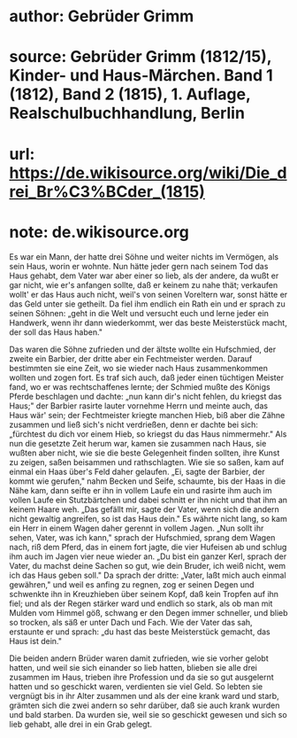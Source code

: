 # author: Gebrüder Grimm
# source: Gebrüder Grimm (1812/15), Kinder- und Haus-Märchen. Band 1 (1812), Band 2 (1815), 1. Auflage, Realschulbuchhandlung, Berlin
# url: https://de.wikisource.org/wiki/Die_drei_Br%C3%BCder_(1815)
# note: de.wikisource.org

Es war ein Mann, der hatte drei Söhne und weiter nichts im Vermögen, als sein Haus, worin er wohnte. Nun hätte jeder gern nach seinem Tod das Haus gehabt, dem Vater war aber einer so lieb, als der andere, da wußt er gar nicht, wie er's anfangen sollte, daß er keinem zu nahe thät; verkaufen wollt' er das Haus auch nicht, weil's von seinen Voreltern war, sonst hätte er das Geld unter sie getheilt. Da fiel ihm endlich ein Rath ein und er sprach zu seinen Söhnen: „geht in die Welt und versucht euch und lerne jeder ein Handwerk, wenn ihr dann wiederkommt, wer das beste Meisterstück macht, der soll das Haus haben." 

Das waren die Söhne zufrieden und der ältste wollte ein Hufschmied, der zweite ein Barbier, der dritte aber ein Fechtmeister werden. Darauf bestimmten sie eine Zeit, wo sie wieder nach Haus zusammenkommen wollten und zogen fort. Es traf sich auch, daß jeder einen tüchtigen Meister fand, wo er was rechtschaffenes lernte; der Schmied mußte des Königs Pferde beschlagen und dachte: „nun kann dir's nicht fehlen, du kriegst das Haus;" der Barbier rasirte lauter vornehme Herrn und meinte auch, das  Haus wär' sein; der Fechtmeister kriegte manchen Hieb, biß aber die Zähne zusammen und ließ sich's nicht verdrießen, denn er dachte bei sich: „fürchtest du dich vor einem Hieb, so kriegst du das Haus nimmermehr." Als nun die gesetzte Zeit herum war, kamen sie zusammen nach Haus, sie wußten aber nicht, wie sie die beste Gelegenheit finden sollten, ihre Kunst zu zeigen, saßen beisammen und rathschlagten. Wie sie so saßen, kam auf einmal ein Haas über's Feld daher gelaufen. „Ei, sagte der Barbier, der kommt wie gerufen," nahm Becken und Seife, schaumte, bis der Haas in die Nähe kam, dann seifte er ihn in vollem Laufe ein und rasirte ihm auch im vollen Laufe ein Stutzbärtchen und dabei schnitt er ihn nicht und that ihm an keinem Haare weh. „Das gefällt mir, sagte der Vater, wenn sich die andern nicht gewaltig angreifen, so ist das Haus dein." Es währte nicht lang, so kam ein Herr in einem Wagen daher gerennt in vollem Jagen. „Nun sollt ihr sehen, Vater, was ich kann," sprach der Hufschmied, sprang dem Wagen nach, riß dem Pferd, das in einem fort jagte, die vier Hufeisen ab und schlug ihm auch im Jagen vier neue wieder an. „Du bist ein ganzer Kerl, sprach der Vater, du machst deine Sachen so gut, wie dein Bruder, ich weiß nicht, wem ich das Haus geben soll." Da sprach der dritte: „Vater, laßt mich auch einmal gewähren," und weil es anfing  zu regnen, zog er seinen Degen und schwenkte ihn in Kreuzhieben über seinem Kopf, daß kein Tropfen auf ihn fiel; und als der Regen stärker ward und endlich so stark, als ob man mit Mulden vom Himmel göß, schwang er den Degen immer schneller, und blieb so trocken, als säß er unter Dach und Fach. Wie der Vater das sah, erstaunte er und sprach: „du hast das beste Meisterstück gemacht, das Haus ist dein." 

Die beiden andern Brüder waren damit zufrieden, wie sie vorher gelobt hatten, und weil sie sich einander so lieb hatten, blieben sie alle drei zusammen im Haus, trieben ihre Profession und da sie so gut ausgelernt hatten und so geschickt waren, verdienten sie viel Geld. So lebten sie vergnügt bis in ihr Alter zusammen und als der eine krank ward und starb, grämten sich die zwei andern so sehr darüber, daß sie auch krank wurden und bald starben. Da wurden sie, weil sie so geschickt gewesen und sich so lieb gehabt, alle drei in ein Grab gelegt. 

